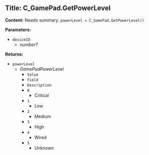 ## Title: C_GamePad.GetPowerLevel

**Content:**
Needs summary.
`powerLevel = C_GamePad.GetPowerLevel()`

**Parameters:**
- `deviceID`
  - *number?*

**Returns:**
- `powerLevel`
  - *GamePadPowerLevel*
    - `Value`
    - `Field`
    - `Description`
    - `0`
      - Critical
    - `1`
      - Low
    - `2`
      - Medium
    - `3`
      - High
    - `4`
      - Wired
    - `5`
      - Unknown